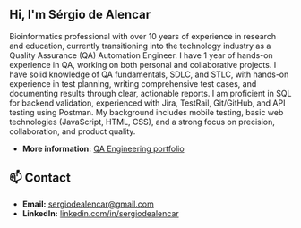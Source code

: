 ## Hi, I'm Sérgio de Alencar

Bioinformatics professional with over 10 years of experience in research and education, currently transitioning into the technology industry as a Quality Assurance (QA) Automation Engineer. I have 1 year of hands-on experience in QA, working on both personal and collaborative projects. I have solid knowledge of QA fundamentals, SDLC, and STLC, with hands-on experience in test planning, writing comprehensive test cases, and documenting results through clear, actionable reports. I am proficient in SQL for backend validation, experienced with Jira, TestRail, Git/GitHub, and API testing using Postman. My background includes mobile testing, basic web technologies (JavaScript, HTML, CSS), and a strong focus on precision, collaboration, and product quality. 

- **More information:** [QA Engineering portfolio](https://github.com/sergiodealencar/qa-engineering-portfolio/blob/main/README.md)



## 📫 Contact
- **Email:** sergiodealencar@gmail.com  
- **LinkedIn:** [linkedin.com/in/sergiodealencar](https://www.linkedin.com/in/sergiodealencar)  
